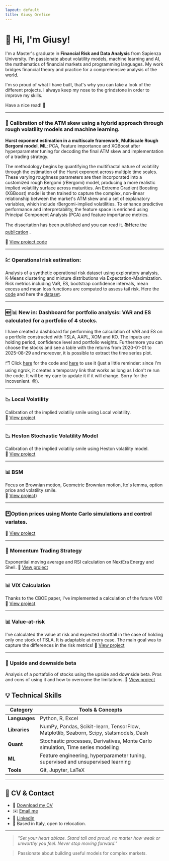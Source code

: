 ```yaml
---
layout: default
title: Giusy Orefice
---
```


# 👋 Hi, I'm Giusy!

I'm a Master's graduate in **Financial Risk and Data Analysis** from Sapienza University. I’m passionate about volatility models, machine learning and AI, the mathematics of financial markets and programming languages. My work bridges financial theory and practice for a comprehensive analysis of the world.

I'm so proud of what I have built, that's why you can take a look of the different projects.
I always keep my nose to the grindstone in order to improve my skills.

Have a nice read! 🧡


---


### 🧠  Calibration of the ATM skew using a hybrid approach through rough volatility models and machine learning.

**Hurst exponent estimation in a multiscale framework**, **Multiscale Rough Bergomi model**, **ML**: PCA, Feature importance and XGBoost after hyperparameter tuning for decoding the final ATM skew and implementation of a trading strategy.

The methodology begins by quantifying the multifractal nature of volatility through the estimation of the Hurst exponent across multiple time scales. These varying roughness parameters are then incorporated into a customized rough Bergomi (rBergomi) model, producing a more realistic implied volatility surface across maturities. An Extreme Gradient Boosting (XGBoost) model is then trained to capture the complex, non-linear relationship between the market's ATM skew and a set of explanatory variables, which include rBergomi-implied volatilities. To enhance predictive performance and interpretability, the feature space is enriched using Principal Component Analysis (PCA) and feature importance metrics.

The dissertation has been published and you can read it. 📚[Here the publication](https://papers.ssrn.com/sol3/papers.cfm?abstract_id=5369191) .

📂 [View project code](https://github.com/yukigiusy/My-researches/blob/main/Thesis.ipynb)

---

### 💹 Operational risk estimation: 
Analysis of a synthetic operational risk dataset using exploratory analysis, K-Means clustering and mixture distributions via Expectation-Maximization. Risk metrics including VaR, ES, bootstrap confidence intervals, mean excess and mean loss functions are computed to assess tail risk. Here the [code](https://github.com/yukigiusy/My-researches/blob/main/Operational_risk_estimation.ipynb) and here the [dataset](https://github.com/yukigiusy/My-researches/blob/main/operational_risk_full.csv).

---

### 🆕 📊 New in: Dashboard for portfolio analysis: VAR and ES calculated for a portfolio of 4 stocks.
I have created a dashboard for performing the calculation of VAR and ES on a portfolio constructed with TSLA, AAPL, XOM and KO.
The inputs are holding period, confidence level and portfolio weights.
Furthermore you can choose the stocks and see a table with the returns from 2020-01-01 to 2025-08-29 and moreover, it is possible to extract the time series plot.

🗂️ Click [here](https://github.com/yukigiusy/Dashboards/blob/main/VAR_and_ES_dashboard%20(1).ipynb) for the code and [here](https://518279d1c2d8.ngrok-free.app/) to use it (just a little reminder: since I'm using ngrok, it creates a temporary link that works as long as I don't re run the code. It will be my care to update it if it will change. Sorry for the incovenient. 😥).

---

### 📉 Local Volatility 
Calibration of the implied volatiliy smile using Local volatility.  
📂 [View project](https://github.com/yukigiusy/My-researches/blob/main/Local_volatility.ipynb)

---
### 📉 Heston Stochastic Volatility Model
Calibration of the implied volatiliy smile using Heston volatility model.  
📂 [View project](https://github.com/yukigiusy/My-researches/blob/main/Stochastic_volatility%20(1).ipynb)

---
### 📊 BSM  
Focus on Brownian motion, Geometric Brownian motion, Ito's lemma, option price and volatility smile.  
📂 [View project](https://github.com/yukigiusy/My-researches/blob/main/BSM_diving_into_Brownian_motion%2C_Ito's_lemma_and_stock_prices.ipynb))

---

### *️⃣Option prices using Monte Carlo simulations and control variates.
📂 [View project](https://github.com/yukigiusy/My-researches/blob/main/Final_Options_pricing.ipynb)

---

### 🌸 Momentum Trading Strategy  
Exponential moving average and RSI calculation on NextEra Energy and Shell.
📂 [View project](https://github.com/yukigiusy/My-researches/blob/main/Momentum_energy_markets.ipynb)

---

### 📊  VIX Calculation
Thanks to the CBOE paper, I've implemented a calculation of the future VIX!
📂 [View project](https://github.com/yukigiusy/My-researches/blob/main/modelling_vix.ipynb)

---

### 📊  Value-at-risk
I've calculated the value at risk and expected shortfall in the case of holding only one stock of TSLA. It is adaptable at every case. The main goal was to capture the differences in the risk metrics! 
📂 [View project](https://github.com/yukigiusy/My-researches/blob/main/VAR_%20(1).ipynb)

---

### 🧪 Upside and downside beta
Analysis of a portafolio of stocks using the upside and downside beta.
Pros and cons of using it and how to overcome the limitations.
📂 [View project](https://github.com/yukigiusy/University-projects/blob/main/Upside_and_downside_beta.ipynb)


## 💡 Technical Skills

| Category       | Tools & Concepts |
|----------------|------------------|
| **Languages**  | Python, R, Excel|
| **Libraries**  | NumPy, Pandas, Scikit-learn, TensorFlow, Matplotlib, Seaborn, Scipy, statsmodels, Dash|
| **Quant**      | Stochastic processes, Derivatives, Monte Carlo simulation, Time series modelling |
| **ML**         | Feature engineering, hyperparameter tuning, supervised and unsupervised learning |
| **Tools**      | Git, Jupyter, LaTeX |

---

## 📄 CV & Contact

- 📃 [Download my CV](https://github.com/yukigiusy/yukigiusy/blob/main/Giuseppina_Orefice_CV_Analyst_Pro%20(5).pdf)
- ✉️ [Email me](oreficegiusy01@gmail.com)
- 💼 [LinkedIn](https://www.linkedin.com/me?trk=p_mwlite_profile_view-secondary_nav)
- 📍 Based in Italy, open to relocation.

---

> _"Set your heart ablaze. Stand tall and proud, no matter how weak or unworthy you feel. Never stop moving forward."_


> Passionate about building useful models for complex markets.
